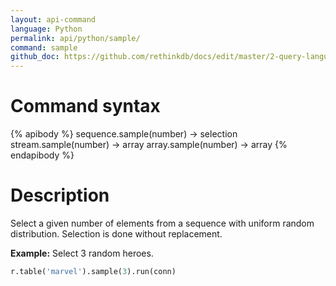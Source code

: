 ```yaml
---
layout: api-command 
language: Python
permalink: api/python/sample/
command: sample 
github_doc: https://github.com/rethinkdb/docs/edit/master/2-query-language/api/python/transformations/sample.md
---
```


# Command syntax #

{% apibody %}
sequence.sample(number) &rarr; selection
stream.sample(number) &rarr; array
array.sample(number) &rarr; array
{% endapibody %}

# Description #

Select a given number of elements from a sequence with uniform random distribution. Selection is done without replacement.

__Example:__ Select 3 random heroes.

```py
r.table('marvel').sample(3).run(conn)
```
